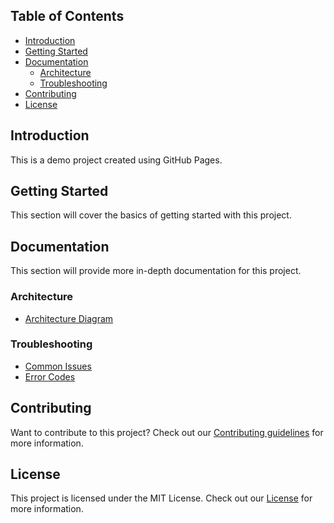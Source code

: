 ## Table of Contents

* [Introduction](#introduction)
* [Getting Started](#getting-started)
* [Documentation](#documentation)
	+ [Architecture](#architecture)
	+ [Troubleshooting](#troubleshooting)
* [Contributing](#contributing)
* [License](#license)

## Introduction

This is a demo project created using GitHub Pages.

## Getting Started

This section will cover the basics of getting started with this project.

## Documentation

This section will provide more in-depth documentation for this project.

### Architecture

* [Architecture Diagram](docs/architecture/coffee.md)

### Troubleshooting

* [Common Issues](docs/troubleshooting/common-issues.md)
* [Error Codes](docs/troubleshooting/error-codes.md)

## Contributing

Want to contribute to this project? Check out our [Contributing guidelines](docs/CONTRIBUTING.md) for more information.

## License

This project is licensed under the MIT License. Check out our [License](LICENSE.md) for more information.
